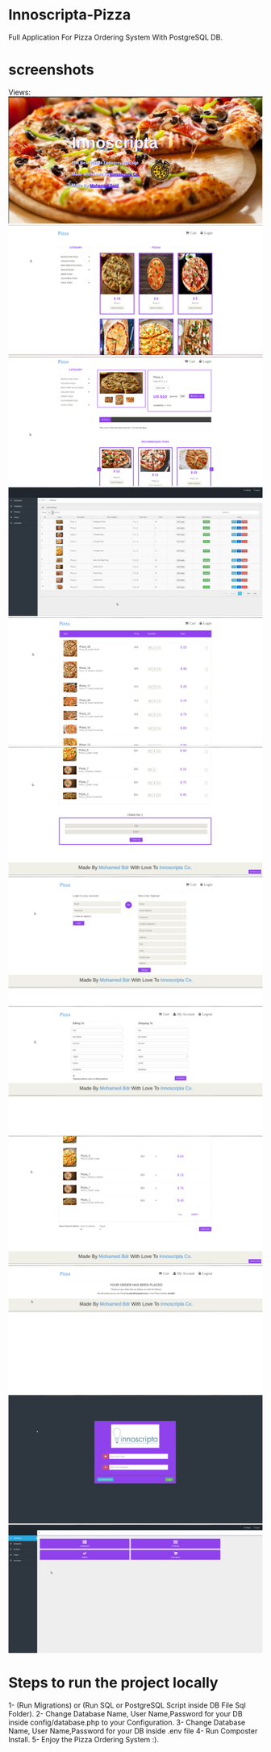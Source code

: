 # Innoscripta-Pizza
Full Application For Pizza Ordering System With PostgreSQL DB.

# screenshots
Views:
</br>
![alt text](https://github.com/mohamed-said-ibrahem/Innoscripta-Pizza/blob/master/ScreenShots/1.png)
![alt text](https://github.com/mohamed-said-ibrahem/Innoscripta-Pizza/blob/master/ScreenShots/2.png)
![alt text](https://github.com/mohamed-said-ibrahem/Innoscripta-Pizza/blob/master/ScreenShots/3.png)
![alt text](https://github.com/mohamed-said-ibrahem/Innoscripta-Pizza/blob/master/ScreenShots/4.png)
![alt text](https://github.com/mohamed-said-ibrahem/Innoscripta-Pizza/blob/master/ScreenShots/5.png)
![alt text](https://github.com/mohamed-said-ibrahem/Innoscripta-Pizza/blob/master/ScreenShots/6.png)
![alt text](https://github.com/mohamed-said-ibrahem/Innoscripta-Pizza/blob/master/ScreenShots/7.png)
![alt text](https://github.com/mohamed-said-ibrahem/Innoscripta-Pizza/blob/master/ScreenShots/8.png)
![alt text](https://github.com/mohamed-said-ibrahem/Innoscripta-Pizza/blob/master/ScreenShots/9.png)
![alt text](https://github.com/mohamed-said-ibrahem/Innoscripta-Pizza/blob/master/ScreenShots/10.png)
![alt text](https://github.com/mohamed-said-ibrahem/Innoscripta-Pizza/blob/master/ScreenShots/11.png)
![alt text](https://github.com/mohamed-said-ibrahem/Innoscripta-Pizza/blob/master/ScreenShots/12.png)

# Steps to run the project locally
1- (Run Migrations) or (Run SQL or PostgreSQL Script inside DB File Sql Folder).
2- Change Database Name, User Name,Password for your DB inside config/database.php to your Configuration.
3- Change Database Name, User Name,Password for your DB inside .env file
4- Run Composter Install.
5- Enjoy the Pizza Ordering System :).
